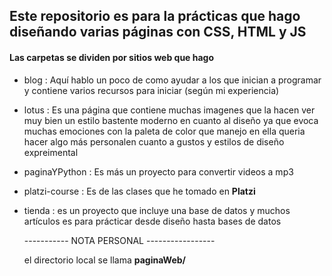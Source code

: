 ## Este repositorio es para la prácticas que hago diseñando varias páginas con **CSS**, **HTML** y **JS** 

#### Las carpetas se dividen por sitios web que hago 

- blog :
   Aquí hablo un poco de como ayudar a los que inician a programar y contiene
  varios recursos para iniciar (según mi experiencia)
- lotus :
  Es una página que contiene muchas imagenes que la hacen ver muy bien
  un estilo bastente moderno en cuanto al diseño ya que evoca muchas emociones
  con la paleta de color que manejo en ella queria hacer algo más personalen cuanto a gustos y estilos de diseño expreimental
- paginaYPython :
    Es más un proyecto para convertir videos a mp3
- platzi-course :
    Es de las clases que he tomado en **Platzi**
- tienda :
    es un proyecto que incluye una base de datos y muchos artículos
    es para prácticar desde diseño hasta bases de datos 



    ----------- NOTA PERSONAL -----------------

  el directorio local se llama **paginaWeb/**
